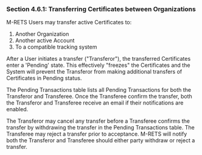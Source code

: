 ### Section 4.6.1: Transferring Certificates between Organizations

M-RETS Users may transfer active Certificates to:

1. Another Organization
2. Another active Account
3. To a compatible tracking system

After a User initiates a transfer (&quot;Transferor&quot;), the transferred Certificates enter a &#39;Pending&#39; state. This effectively &quot;freezes&quot; the Certificates and the System will prevent the Transferor from making additional transfers of Certificates in Pending status.

The Pending Transactions table lists all Pending Transactions for both the Transferor and Transferee. Once the Transferee confirm the transfer, both the Transferor and Transferee receive an email if their notifications are enabled.

The Transferor may cancel any transfer before a Transferee confirms the transfer by withdrawing the transfer in the Pending Transactions table. The Transferee may reject a transfer prior to acceptance. M-RETS will notify both the Transferor and Transferee should either party withdraw or reject a transfer.
